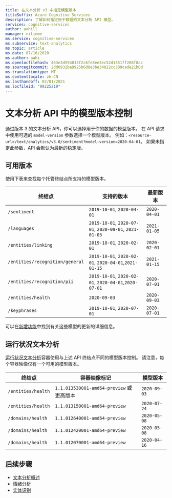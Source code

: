 ```yaml
---
title: 在文本分析 v3 中指定模型版本
titleSuffix: Azure Cognitive Services
description: 了解如何指定用于数据的文本分析 API 模型。
services: cognitive-services
author: aahill
manager: nitinme
ms.service: cognitive-services
ms.subservice: text-analytics
ms.topic: article
ms.date: 07/16/2020
ms.author: aahi
ms.openlocfilehash: 463e3d594013f2c6fe8ee3ec52d1351ff208f8ac
ms.sourcegitcommit: 2dd0932ba9925b6d8e3be34822cc389cade21b0d
ms.translationtype: MT
ms.contentlocale: zh-CN
ms.lasthandoff: 02/01/2021
ms.locfileid: "99225219"
---
```

# <a name="model-versioning-in-the-text-analytics-api"></a>文本分析 API 中的模型版本控制

通过版本 3 的文本分析 API，你可以选择用于你的数据的模型版本。 在 API 请求中使用可选的 `model-version` 参数选择一个模型版本。 例如：`<resource-url>/text/analytics/v3.0/sentiment?model-version=2020-04-01`。 如果未指定此参数，API 会默认为最新的稳定版。 

## <a name="available-versions"></a>可用版本

使用下表来查找每个托管终结点所支持的模型版本。


| 终结点                        | 支持的版本                                     | 最新版本 |
|---------------------------------|--------------------------------------------------------|----------------|
| `/sentiment`                    | `2019-10-01`, `2020-04-01`                             | `2020-04-01`   |
| `/languages`                    | `2019-10-01`, `2020-07-01`, `2020-09-01`, `2021-01-05` | `2021-01-05`   |
| `/entities/linking`             | `2019-10-01`, `2020-02-01`                             | `2020-02-01`   |
| `/entities/recognition/general` | `2019-10-01`, `2020-02-01`, `2020-04-01`,`2021-01-15`  | `2021-01-15`   |
| `/entities/recognition/pii`     | `2019-10-01`, `2020-02-01`, `2020-04-01`,`2020-07-01`  | `2020-07-01`   |
| `/entities/health`              | `2020-09-03`                           | `2020-09-03`   |
| `/keyphrases`                   | `2019-10-01`, `2020-07-01`                             | `2020-07-01`   |


可以在[新增功能](../whats-new.md)中找到有关这些模型的更新的详细信息。

## <a name="text-analytics-for-health"></a>运行状况文本分析

[运行状况文本分析](../how-tos/text-analytics-for-health.md)容器使用与上述 API 终结点不同的模型版本控制。  请注意，每个容器映像仅有一个可用的模型版本。

| 终结点                        | 容器映像标记                     | 模型版本 |
|---------------------------------|-----------------------------------------|---------------|
| `/entities/health`              | `1.1.013530001-amd64-preview` 或更高版本          | `2020-09-03`  |
| `/entities/health`              | `1.1.013150001-amd64-preview`           | `2020-07-24`  |
| `/domains/health`               | `1.1.012640001-amd64-preview`           | `2020-05-08`  |
| `/domains/health`               | `1.1.012420001-amd64-preview`           | `2020-05-08`  |
| `/domains/health`               | `1.1.012070001-amd64-preview`           | `2020-04-16`  |


## <a name="next-steps"></a>后续步骤

* [文本分析概述](../overview.md)
* [情绪分析](../how-tos/text-analytics-how-to-sentiment-analysis.md)
* [实体识别](../how-tos/text-analytics-how-to-entity-linking.md)
